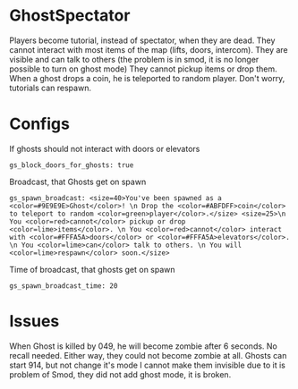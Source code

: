 # GhostSpectator
Players become tutorial, instead of spectator, when they are dead. They cannot interact with most items of the map (lifts, doors, intercom). 
They are visible and can talk to others (the problem is in smod, it is no longer possible to turn on ghost mode)
They cannot pickup items or drop them.
When a ghost drops a coin, he is teleported to random player.
Don't worry, tutorials can respawn.

# Configs 

If ghosts should not interact with doors or elevators

`gs_block_doors_for_ghosts: true`

Broadcast, that Ghosts get on spawn

`gs_spawn_broadcast: <size=40>You've been spawned as a <color=#9E9E9E>Ghost</color>! \n Drop the <color=#ABFDFF>coin</color> to teleport to random <color=green>player</color>.</size> <size=25>\n You <color=red>cannot</color> pickup or drop <color=lime>items</color>. \n You <color=red>cannot</color> interact with <color=#FFFA5A>doors</color> or <color=#FFFA5A>elevators</color>. \n You <color=lime>can</color> talk to others. \n You will <color=lime>respawn</color> soon.</size>`

Time of broadcast, that ghosts get on spawn

`gs_spawn_broadcast_time: 20`


# Issues
When Ghost is killed by 049, he will become zombie after 6 seconds. No recall needed. Either way, they could not become zombie at all.
Ghosts can start 914, but not change it's mode
I cannot make them invisible due to it is problem of Smod, they did not add ghost mode, it is broken.
